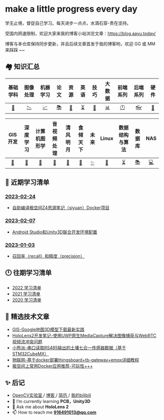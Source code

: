 # make a little progress every day
学无止境，督促自己学习。每天进步一点点，水滴石穿-贵在坚持。

受国内网速限制，欢迎大家来我的博客小站浏览文章：https://blog.aayu.today/

博客与本仓库保持同步更新，并且后续文章首发于我的博客哟，欢迎 GG 或 MM 来踩踩 ~~

## 🏘️ 知识汇总
|      基础学科      |      图像处理      |      机器学习      |         论文          |      资源      |        英语        |       技巧       |      大数据      |      前端系列      |      后端系列      |      硬件      |
| :----------------: | :----------------: | :----------------: | :-------------------: | :------------: | :----------------: | :--------------: | :--------------: | :----------------: | :----------------: | :------------: |
| [📐](./基础学科.md) | [📉](./图像处理.md) | [📈](./机器学习.md) | [️📚](./论文/README.md) | [💎](./资源.md) | [⏳](./英语汇总.md) | [🔐](./技巧篇.md) | [📊](./大数据.md) | [🕛](./前端系列.md) | [👓](./后端系列.md) | [🔨](./硬件.md) |

|      GIS开发      |      深度学习      |      计算机图形学      |      音视频处理      |      清风明月      |      食倾天下      |      未来      |      Linux      |      数据结构与算法      |      数据库      |      NAS      |
| :---------------: | :----------------: | :--------------------: | :------------------: | :----------------: | :----------------: | :------------: | :-------------: | :----------------------: | :--------------: | :-----------: |
| [🔨](./GIS开发.md) | [🔗](./深度学习.md) | [🎨](./计算机图形学.md) | [🎵](./音视频处理.md) | [🎈](./清风明月.md) | [🥘](./食倾天下.md) | [✨](./未来.md) | [🍓](./Linux.md) | [⏳](./数据结构与算法.md) | [📚](./数据库.md) | [💻](./NAS.md) |

## 📃 近期学习清单
### [2023-02-24](./2023/2023-02/README.md)
* [自助编译极空间Z4思源笔记（siyuan）Docker项目](./2023/2023-02/2023-02-24/自助编译极空间Z4思源笔记（siyuan）Docker项目.md)

### [2023-02-07](./2023/2023-02/README.md)
* [Android Studio和Unity3D联合开发环境配置](./2023/2023-02/2023-02-07/Android%20Studio和Unity3D联合开发环境配置.md)

### [2023-01-03](./2023/2023-01/README.md)
* [召回率（recall）和精度（precision）](./2023/2023-01/2023-01-03/召回率（recall）和精度（precision）.md)

## 🕛 往期学习清单
* [2022 学习清单](./2022/README.md)
* [2021 学习清单](./2021/README.md)
* [2020 学习清单](./2020/README.md)

## 📝 精选技术文章
* [GIS-Google地图3D模型下载最新实践](./2021/2021-07/2021-07-05/GIS-Google地图3D模型下载最新实践.md)
* [HoloLens2开发笔记-使用UWP原生MediaCapture解决图像捕获与WebRTC视频流冲突问题](./2021/2021-05/2021-05-09/HoloLens2-使用UWP原生MediaCapture解决图像捕获与WebRTC视频流冲突问题.md)
* [小熊派-串口读取RS485输出的土壤七合一传感器数据（基于STM32CubeMX）](./2021/2021-10/2021-10-14/小熊派-串口读取RS485输出的土壤七合一传感器数据（基于STM32CubeMX）.md)
* [物联网-基于docker部署thingsboard+tb-gateway+emqx详细教程](./2021/2021-11/2021-11-23/物联网-基于docker部署thingsboard+tb-gateway+emqx详细教程.md)
* [极空间上常用Docker应用推荐-可玩性+++](./2022/2022-09/2022-09-02/极空间上常用Docker应用推荐-可玩性+++.md)

## ✨ 后记
- <a href="http://systemcall.gitee.io/keep-thinking"> OpenCV实验室 </a> / <a href="https://blog.aayu.today/"> 博客 </a> / <a href="./Resume.md"> 简历 </a> / <a href="https://space.bilibili.com/106491836"> 我的bilibili </a>
- 🌱 I’m currently learning **PCB，Unity3D**
- 💬 Ask me about **HoloLens 2**
- 📫 How to reach me **916491013@qq.com**
